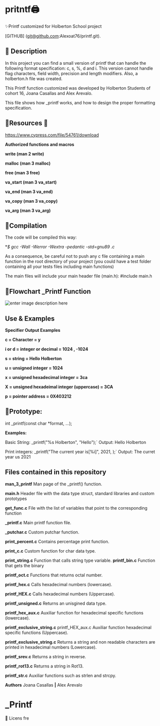 ﻿# pritntf🖨

✨Printf customized for Holberton School project

[GITHUB] (git@github.com:Alexoat76/printf.git).

## 🚀 Description

In this project you can find a small version of printf that can handle the following format specification: c, s, %, d and i.
This version cannot handle flag characters, field width, precision and length modifiers.
Also, a holberton.h file was created.

This Printf function customized  was developed by Holberton Students of cohort 16,
Joana Casallas and Alex Arevalo.

This file shows how _printf works, and how to design the proper formatting specification. 

## 🚀**Resources** 🔧
https://www.cypress.com/file/54761/download

**Authorized functions and macros**

**write (man 2 write)**

**malloc (man 3 malloc)**

**free (man 3 free)**

**va_start (man 3 va_start)**

**va_end (man 3 va_end)**

**va_copy (man 3 va_copy)**

**va_arg (man 3 va_arg)**

## 🚀**Compilation**
The code will be compiled this way:

**$ gcc -Wall -Werror -Wextra -pedantic -std=gnu89 *.c**

As a consequence, be careful not to push any c file containing a main function in the root directory of your project
(you could have a test folder containing all your tests files including main functions)

The main files will include your main header file (main.h):
#include main.h

## 🚀Flowchart _Printf Function
![enter image description here](https://miro.medium.com/max/1400/1*FxYwdgz2Pn2ddHth2oxonw.jpeg)
## **Use & Examples**

**Specifier	Output	Examples**

**c = Character = y**

**i or d = integer or decimal = 1024 , -1024**

**s = string = Hello Holberton**

**u = unsigned integer = 1024**

**x = unsigned hexadecimal integer = 3ca**

**X = unsigned hexadeimal integer (uppercase) = 3CA**

**p = pointer address = 0X403212**



## 🚀**Prototype:**
int _printf(const char *format, ...);

**Examples:**

Basic String:
_printf("%s Holberton", "Hello");`
Output: Hello Holberton

Print integers:
_printf("The current year is[%i]", 2021, );`
Output: The curret year us 2021

## Files contained in this repository

**man_3_printf**
Man page of the _printf() function.

**main.h**
Header file with the data type struct, standard libraries and custom prototypes

**get_func.c**
File with the list of variables that point to the corresponding function

**_printf.c**
Main printf function file.

**_putchar.c**
Custom putchar function.

**print_percent.c**
Contains percentage print function.

**print_c.c**
Custom function for char data type.

**print_string.c**
Function that calls string type variable.
**printf_bin.c**
Function that gets the binary

**printf_oct.c**
Functions that returns octal number.

**printf_hex.c**
Calls hexadecimal numbers (lowercase).

**printf_HEX.c**
Calls hexadecimal numbers (Uppercase).

**printf_unsigned.c**
Returns an unisgined data type.

**printf_hex_aux.c**
Auxiliar function for hexadecimal specific functions (lowercase).

**printf_exclusive_string.c**
printf_HEX_aux.c	Auxiliar function hexadecimal specific functions
(Uppercase).

**printf_exclusive_string.c**
Returns a string and non readable characters are printed in hexadecimal numbers (Lowercase).	

**printf_srev.c**
Returns a string in reverse.

**printf_rot13.c**
Returns a string in Rot13.

**printf_str.c**
Auxiliar functions such as strlen and strcpy.

**Authors**  Joana Casallas **|** Alex Arevalo
# _Printf

🧾 Licens fre